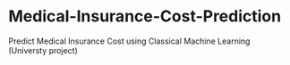 # Medical-Insurance-Cost-Prediction
Predict Medical Insurance Cost using Classical Machine Learning (Universty project)
